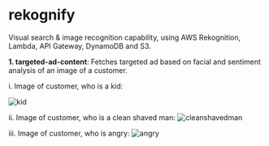 # rekognify
Visual search &amp; image recognition capability, using AWS Rekognition, Lambda, API Gateway, DynamoDB and S3.

**1. targeted-ad-content**:
Fetches targeted ad based on facial and sentiment analysis of an image of a customer.

i. Image of customer, who is a kid:

![kid](https://user-images.githubusercontent.com/26769575/107649200-39325100-6ca3-11eb-8d9a-f11caa836442.JPG)

ii. Image of customer, who is a clean shaved man:
![cleanshavedman](https://user-images.githubusercontent.com/26769575/107649229-40f1f580-6ca3-11eb-8d70-b8ff789918d2.JPG)

iii. Image of customer, who is angry:
![angry](https://user-images.githubusercontent.com/26769575/107649239-43ece600-6ca3-11eb-9480-80e363dbd7be.JPG)

